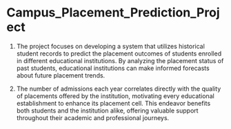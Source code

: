 # Campus_Placement_Prediction_Project
1. The project focuses on developing a system that utilizes historical student records to predict the placement outcomes of students enrolled in different educational institutions. By analyzing the placement status of past students, educational institutions can make informed forecasts about future placement trends.
   
2. The number of admissions each year correlates directly with the quality of placements offered by the institution, motivating every educational establishment to enhance its placement cell. This endeavor benefits both students and the institution alike, offering valuable support throughout their academic and professional journeys.
